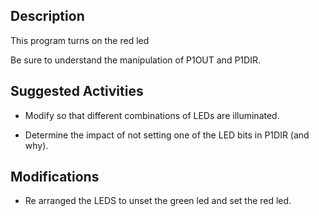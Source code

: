 ## Description
This program turns on the red led

Be sure to understand the manipulation of P1OUT and P1DIR.

## Suggested Activities

* Modify so that different combinations of LEDs are illuminated.

* Determine the impact of not setting one of the LED bits in P1DIR (and why).
## Modifications

* Re arranged the LEDS to unset the green led and set the red led.